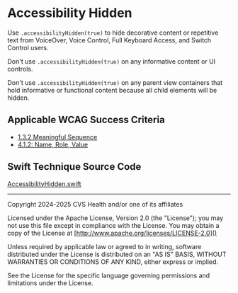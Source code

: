 # Accessibility Hidden
Use `.accessibilityHidden(true)` to hide decorative content or repetitive text from VoiceOver, Voice Control, Full Keyboard Access, and Switch Control users. 

Don't use `.accessibilityHidden(true)` on any informative content or UI controls. 

Don't use `.accessibilityHidden(true)` on any parent view containers that hold informative or functional content because all child elements will be hidden.

## Applicable WCAG Success Criteria
- [1.3.2 Meaningful Sequence](https://www.w3.org/WAI/WCAG22/Understanding/meaningful-sequence)
- [4.1.2: Name, Role, Value](https://www.w3.org/WAI/WCAG22/Understanding/name-role-value.html)

## Swift Technique Source Code
[AccessibilityHidden.swift](../iOSswiftUIa11yTechniques/AccessibilityHidden.swift)

----

Copyright 2024-2025 CVS Health and/or one of its affiliates

Licensed under the Apache License, Version 2.0 (the "License");
you may not use this file except in compliance with the License.
You may obtain a copy of the License at
[http://www.apache.org/licenses/LICENSE-2.0]()

Unless required by applicable law or agreed to in writing, software
distributed under the License is distributed on an "AS IS" BASIS,
WITHOUT WARRANTIES OR CONDITIONS OF ANY KIND, either express or implied.

See the License for the specific language governing permissions and
limitations under the License.

